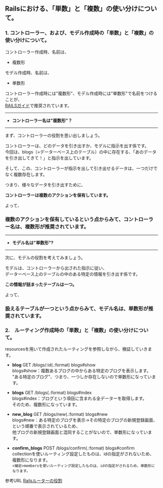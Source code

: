 ## Railsにおける、「単数」と「複数」の使い分けについて。  

### 1. コントローラー、および、モデル作成時の「単数」と「複数」の使い分けについて。

コントローラー作成時、名前は、  

- 複数形  

モデル作成時、名前は、  

- 単数形  

コントローラー作成時には"複数形"、モデル作成時には"単数形"で名前をつけることが、  
[RAILSガイド](https://railsguides.jp/action_controller_overview.html)で推奨されています。

---

- **コントローラー名は"複数形"？**  

  
---


まず、コントローラーの役割を思い出しましょう。  

コントローラーは、どのデータを引き出すか、モデルに指示を出す係です。  
今回は、blogs（=データーベース上のテーブル）の中に存在する、「あのデータを引き出してきて！」と指示を出しています。  

そして、この、コントローラーが指示を出して引き出せるデータは、一つだけでなく複数存在します。

つまり、様々なデータを引き出すために、  

**コントローラーは複数のアクションを保有しています。**  

よって、  

### 複数のアクションを保有しているという点からみて、コントローラー名は、複数形が推奨されています。

---

- **モデル名は"単数形"?**

---

次に、モデルの役割を考えてみましょう。  

モデルは、コントローラーから出された指示に従い、  
データーベース上のテーブルの中のある特定の情報を引き出す係です。  

**この情報が詰まったテーブルは一つ。**  

よって、  

### 扱えるテーブルが一つという点からみて、モデル名は、単数形が推奨されています。 

### 2.　ルーティング作成時の「単数」と「複数」の使い分けについて。

resourcesを用いて作成されたルーティングを参照しながら、検証していきます。

- **blog** GET /blogs/:id(.:format) blogs#show  
blogs#show：複数あるブログの中からある特定のブログを表示します。  
"ある特定のブログ"、つまり、一つしか存在しないので単数形になっています。

- **blogs** GET /blogs(.:format) blogs#index  
blogs#index：ブログという項目に含まれる全データーを取得します。  
そのため、複数形になっています。

- **new_blog** GET /blogs/new(.:format) blogs#new  
blogs#new：ある特定のブログを表示→その特定のブログの新規登録画面、という順番で表示されているため、   
他ブログの新規登録画面と混同することがないので、単数形になっています。

- **confirm_blogs** POST /blogs/confirm(.:format) blogs#confirm  
collectionを使いルーティング設定したものは、idの指定がされないため、複数形になります。  
``` <補足>membersを使いルーティング設定したものは、idの指定がされるため、単数形になります。 ```

参考URL [Railsルーターの役割](https://railsguides.jp/routing.html)
